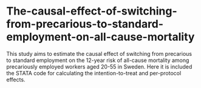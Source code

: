 # The-causal-effect-of-switching-from-precarious-to-standard-employment-on-all-cause-mortality


This study aims to estimate the causal effect of switching from precarious to standard employment on the 12-year risk of all-cause mortality among precariously employed workers aged 20-55 in Sweden. Here it is included the STATA code for calculating the intention-to-treat and per-protocol effects. 
